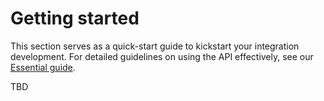 # Getting started

This section serves as a quick-start guide to kickstart your integration development. For detailed guidelines on using the API effectively, see our [Essential guide](../essential-guide/README.md).

TBD
